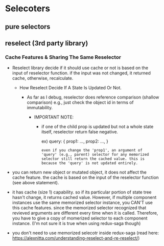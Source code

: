 # Selecoters

## pure selectors

## reselect (3rd party library)

### Cache Features & Sharing The Same Reselector

  - Reselect library decide if it should use cache or not is based on the input of reselector function. if the input was not changed, it returned cache, otherwise, recalculate.

    - How Reselect Decide If A State Is Updated Or Not.

      - As far as I debug, reselector does reference comparison (shallow comparison) e.g., just check the object id in terms of immutability.

        - IMPORTANT NOTE:

          - if one of the child prop is updated but not a whole state itself, reselector return false negative. 

            ex)
                query: {
                  prop1: ...,
                  prop2: ...,
                }

                even if you change the 'prop1', an argument of 'query' (e.g., parent) selector for any memorized selector still return the cached value. this is because the 'query' is not updated entirely.

  - you can return new object or mutated object, it does not affect the cache feature. the cache is based on the input of the reselector function (see above statement). 

  - it has cache (size 1) capability. so if its particular portion of state tree hasn't change, it returns cached value. However, if multiple component instances use the same memorized selector instance, you CAN'T use this cache features. since the memorized selector recognized that revieved arguments are different every time when it is called. Therefore, you have to give a copy of momerized selector to each component instance. (I'm not sure it is true when using redux-saga though)

  - you don't need to use memorized selecotr inside redux-saga (read here: https://alexnitta.com/understanding-reselect-and-re-reselect/)




